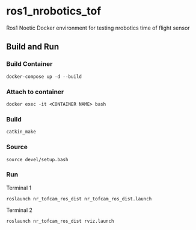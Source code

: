 # ros1_nrobotics_tof
Ros1 Noetic Docker environment for testing nrobotics time of flight sensor

## Build and Run

### Build Container

```
docker-compose up -d --build
```

### Attach to container

```
docker exec -it <CONTAINER NAME> bash
```

### Build

```
catkin_make
```

### Source

```
source devel/setup.bash
```

### Run

Terminal 1
```
roslaunch nr_tofcam_ros_dist nr_tofcam_ros_dist.launch
```

Terminal 2

```
roslaunch nr_tofcam_ros_dist rviz.launch
```

